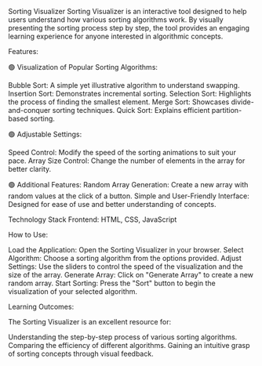 Sorting Visualizer
Sorting Visualizer is an interactive tool designed to help users understand how various sorting algorithms work. By visually presenting the sorting process step by step, the tool provides an engaging learning experience for anyone interested in algorithmic concepts.

Features:

🟢 Visualization of Popular Sorting Algorithms:

Bubble Sort: A simple yet illustrative algorithm to understand swapping.
Insertion Sort: Demonstrates incremental sorting.
Selection Sort: Highlights the process of finding the smallest element.
Merge Sort: Showcases divide-and-conquer sorting techniques.
Quick Sort: Explains efficient partition-based sorting.

🟢 Adjustable Settings:

Speed Control: Modify the speed of the sorting animations to suit your pace.
Array Size Control: Change the number of elements in the array for better clarity.

🟢 Additional Features:
Random Array Generation: Create a new array with random values at the click of a button.
Simple and User-Friendly Interface: Designed for ease of use and better understanding of concepts.

Technology Stack
Frontend: HTML, CSS, JavaScript

How to Use:

Load the Application: Open the Sorting Visualizer in your browser.
Select Algorithm: Choose a sorting algorithm from the options provided.
Adjust Settings: Use the sliders to control the speed of the visualization and the size of the array.
Generate Array: Click on "Generate Array" to create a new random array.
Start Sorting: Press the "Sort" button to begin the visualization of your selected algorithm.

Learning Outcomes:

The Sorting Visualizer is an excellent resource for:

Understanding the step-by-step process of various sorting algorithms.
Comparing the efficiency of different algorithms.
Gaining an intuitive grasp of sorting concepts through visual feedback.
